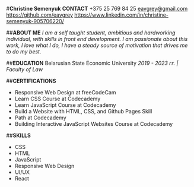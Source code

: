 #**Christine Semenyuk**
**CONTACT**
+375 25 769 84 25
eavgrey@gmail.com
https://github.com/eavgrey
https://www.linkedin.com/in/christine-semenyuk-905706220/

##**ABOUT ME**
_I am a self taught student, ambitious and hardworking individual, with skills in front end development. I am passionate about this work, I love what I do, I have a steady source of motivation that drives me to do my best._

##**EDUCATION**
Belarusian State Economic University
_2019 - 2023 гг. | Faculty of Law_

##**CERTIFICATIONS**

- Responsive Web Design at freeCodeCam
- Learn CSS Course at Codecademy
- Learn JavaScript Course at Codecademy
- Build a Website with HTML, CSS, and Github Pages Skill
- Path at Codecademy
- Building Interactive JavaScript Websites Course at
  Codecademy

##**SKILLS**

- CSS
- HTML
- JavaScript
- Responsive Web Design
- UI/UX
- React
